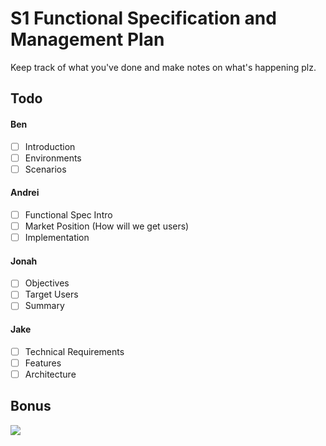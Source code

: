 # S1 Functional Specification and Management Plan

Keep track of what you've done and make notes on what's happening plz.

## Todo

#### Ben

* [ ] Introduction
* [ ] Environments
* [ ] Scenarios

#### Andrei

* [ ] Functional Spec Intro
* [ ] Market Position (How will we get users)
* [ ] Implementation

#### Jonah

* [ ] Objectives
* [ ] Target Users
* [ ] Summary

#### Jake

* [ ] Technical Requirements
* [ ] Features
* [ ] Architecture

## Bonus

![](http://imgs.xkcd.com/comics/tasks.png)
